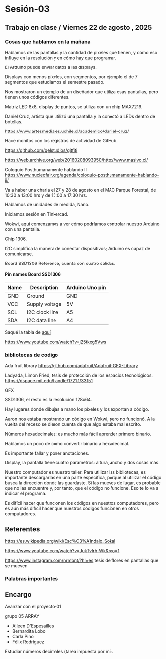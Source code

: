 # Sesión-03

## Trabajo en clase / Viernes 22 de agosto , 2025

### Cosas que hablamos en la mañana

Hablamos de las pantallas y la cantidad de pixeles que tienen, y cómo eso influye en la resolución y en cómo hay que programar.

El Arduino puede enviar datos a las displays.

Displays con menos píxeles, con segmentos, por ejemplo el de 7 segmentos que estudiamos el semestre pasado.

Nos mostraron un ejemplo de un diseñador que utiliza esas pantallas, pero tienen unos códigos diferentes.

Matriz LED 8x8, display de puntos, se utiliza con un chip MAX7219.

Daniel Cruz, artista que utilizó una pantalla y la conectó a LEDs dentro de botellas.

https://www.artesmediales.uchile.cl/academico/daniel-cruz/

Hace monitos con los registros de actividad de GitHub.

https://github.com/gelstudios/gitfiti

https://web.archive.org/web/20160208093950/http://www.masivo.cl/

Coloquio Posthumanamente hablando II https://www.nucleofair.org/agenda/coloquio-posthumanamente-hablando-ii/

Va a haber una charla el 27 y 28 de agosto en el MAC Parque Forestal, de 10:30 a 13:00 hrs y de 15:00 a 17:30 hrs.

Hablamos de unidades de medida, Nano.

Iniciamos sesión en Tinkercad.

Wokwi, aquí comenzamos a ver cómo podríamos controlar nuestro Arduino con una pantalla.

Chip 1306.

I2C simplifica la manera de conectar dispositivos; Arduino es capaz de comunicarse.

Board SSD1306 Reference, cuenta con cuatro salidas.

#### Pin names Board SSD1306

| Name | Description    | Arduino Uno pin |
| ---- | -------------- | --------------- |
| GND  | Ground         | GND             |
| VCC  | Supply voltage | 5V              |
| SCL  | I2C clock line | A5              |
| SDA  | I2C data line  | A4              |

Saqué la tabla de [aquí](https://github.com/wokwi/wokwi-docs/blob/main/docs/parts/board-ssd1306.md?plain=1)

https://www.youtube.com/watch?v=j25tkxg5Vws

### bibliotecas de codigo

Ada fruit library https://github.com/adafruit/Adafruit-GFX-Library

Ladyada, Limon Fried, tesis de protección de los espacios tecnológicos. https://dspace.mit.edu/handle/1721.1/33151

GFX

SSD1306, el resto es la resolución 128x64.

Hay lugares donde dibujas a mano los píxeles y los exportan a código.

Aaron nos estaba mostrando un código en Wokwi, pero no funcionó. A la vuelta del receso se dieron cuenta de que algo estaba mal escrito.

Números hexadecimales: es mucho más fácil aprender primero binario.

Hablamos un poco de cómo convertir binario a hexadecimal.

Es importante fallar y poner anotaciones.

Display, la pantalla tiene cuatro parámetros: altura, ancho y dos cosas más.

Nuestro computador es nuestro taller. Para utilizar las bibliotecas, es importante descargarlas en una parte específica, porque al utilizar el código busca la dirección donde las guardaste. Si las mueves de lugar, es probable que no las encuentre y, por tanto, que el código no funcione. Eso te lo va a indicar el programa.

Es difícil hacer que funcionen los códigos en nuestros computadores, pero es aún más difícil hacer que nuestros códigos funcionen en otros computadores.

## Referentes 

https://es.wikipedia.org/wiki/Esc%C3%A1ndalo_Sokal

https://www.youtube.com/watch?v=JukTvlrh-Wk&rco=1

https://www.instagram.com/nrmbnt/?hl=es tesis de flores en pantallas que se mueven

### Palabras importantes

## Encargo

Avanzar con el proyecto-01

grupo 05 ARRAY

- Aileen D'Espesailles
- Bernardita Lobo
- Carla Pino
- Félix Rodríguez

Estudiar números decimales (tarea impuesta por mí).
